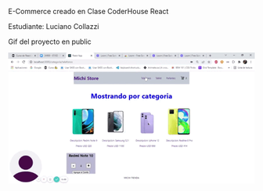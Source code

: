 E-Commerce creado en Clase CoderHouse React

Estudiante: Luciano Collazzi

Gif del proyecto en public

![VideoGif](public/proyecto.gif)